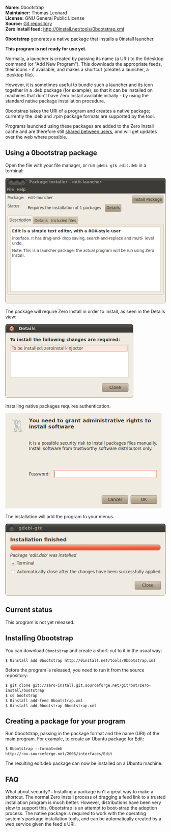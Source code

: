 **Name:** 0bootstrap  
**Maintainer:** Thomas Leonard  
**License:** GNU General Public License  
**Source:** [Git repository](https://github.com/0install/0bootstrap)  
**Zero Install feed:** <http://0install.net/tools/0bootstrap.xml>

**0bootstrap** generates a native package that installs a 0install launcher.

**This program is not ready for use yet.**

Normally, a launcher is created by passing its name (a URI) to the 0desktop command (or "Add New Program"). This downloads the appropriate feeds, their icons - if available, and makes a shortcut (creates a launcher, a .desktop file).

However, it is sometimes useful to bundle such a launcher and its icon together in a .deb package (for example), so that it can be installed on machines that don't have Zero Install available initially - by using the standard native package installation procedure.

0bootstrap takes the URI of a program and creates a native package; currently the .deb and .rpm package formats are supported by the tool.

Programs launched using these packages are added to the Zero Install cache and are therefore still [shared between users](../details/sharing.md), and will get updates over the web where possible.

## Using a 0bootstrap package

Open the file with your file manager, or run `gdebi-gtk edit.deb` in a terminal:

![Installing a 0bootstrap native package](../img/screens/0bootstrap-install.png)

The package will require Zero Install in order to install, as seen in the Details view:

![Dependency details](../img/screens/0bootstrap-details.png)

Installing native packages requires authentication.

![Authenticate](../img/screens/0bootstrap-authenticate.png)

The installation will add the program to your menus.

![Installation finished](../img/screens/0bootstrap-finish.png)

## Current status

This program is not yet released.

## Installing 0bootstrap

You can download `0bootstrap` and create a short-cut to it in the usual way:

```shell
$ 0install add 0bootstrap http://0install.net/tools/0bootstrap.xml
```

Before the program is released, you need to run it from the source repository:

```shell
$ git clone git://zero-install.git.sourceforge.net/gitroot/zero-install/bootstrap
$ cd bootstrap
$ 0install add-feed 0bootstrap.xml
$ 0install add 0bootstrap 0bootstrap.xml
```

## Creating a package for your program

Run 0bootstrap, passing in the package format and the name (URI) of the main program. For example, to create an Ubuntu package for Edit:

```shell
$ 0bootstrap --format=deb http://rox.sourceforge.net/2005/interfaces/Edit
```

The resulting edit.deb package can now be installed on a Ubuntu machine.

## FAQ

What about security?
: Installing a package isn't a great way to make a shortcut. The normal Zero Install process of dragging a feed link to a trusted installation program is much better. However, distributions have been very slow to support this. 0bootstrap is an attempt to boot-strap the adoption process. The native package is required to work with the operating system's package installation tools, and can be automatically created by a web service given the feed's URI.
